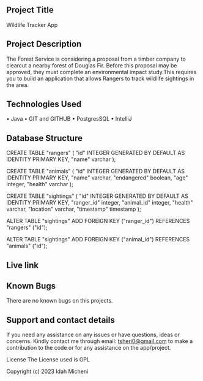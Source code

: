 ## Project Title
Wildlife Tracker App

## Project Description
The Forest Service is considering a proposal from a timber company to clearcut a nearby forest of Douglas Fir. Before this proposal may be approved, they must complete an environmental impact study.This requires you to build an application that allows Rangers to track wildlife sightings in the area.

## Technologies Used
•	Java
•	GIT and GITHUB
•	PostgresSQL
•	IntelliJ

## Database Structure
CREATE TABLE "rangers" ( "id" INTEGER GENERATED BY DEFAULT AS IDENTITY PRIMARY KEY, "name" varchar );

CREATE TABLE "animals" ( "id" INTEGER GENERATED BY DEFAULT AS IDENTITY PRIMARY KEY, "name" varchar, "endangered" boolean, "age" integer, "health" varchar );

CREATE TABLE "sightings" ( "id" INTEGER GENERATED BY DEFAULT AS IDENTITY PRIMARY KEY, "ranger_id" integer, "animal_id" integer, "health" varchar, "location" varchar, "timestamp" timestamp );

ALTER TABLE "sightings" ADD FOREIGN KEY ("ranger_id") REFERENCES "rangers" ("id");

ALTER TABLE "sightings" ADD FOREIGN KEY ("animal_id") REFERENCES "animals" ("id");

## Live link


## Known Bugs
There are no known bugs on this projects.


## Support and contact details
If you need any assistance on any issues or have questions, ideas or concerns. Kindly contact me through email: tsheri0@gmail.com to make a contribution to the code or for any assistance on the app/project.

License
The License used is GPL

Copyright (c) 2023 Idah Micheni
